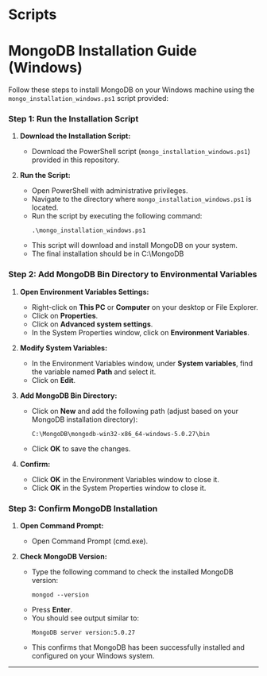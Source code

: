 # Scripts
# MongoDB Installation Guide (Windows)

Follow these steps to install MongoDB on your Windows machine using the `mongo_installation_windows.ps1` script provided:

### Step 1: Run the Installation Script

1. **Download the Installation Script:**
   - Download the PowerShell script (`mongo_installation_windows.ps1`) provided in this repository.

2. **Run the Script:**
   - Open PowerShell with administrative privileges.
   - Navigate to the directory where `mongo_installation_windows.ps1` is located.
   - Run the script by executing the following command:
     ```
     .\mongo_installation_windows.ps1
     ```
   - This script will download and install MongoDB on your system.
   - The final installation should be in C:\MongoDB

### Step 2: Add MongoDB Bin Directory to Environmental Variables

1. **Open Environment Variables Settings:**
   - Right-click on **This PC** or **Computer** on your desktop or File Explorer.
   - Click on **Properties**.
   - Click on **Advanced system settings**.
   - In the System Properties window, click on **Environment Variables**.

2. **Modify System Variables:**
   - In the Environment Variables window, under **System variables**, find the variable named **Path** and select it.
   - Click on **Edit**.

3. **Add MongoDB Bin Directory:**
   - Click on **New** and add the following path (adjust based on your MongoDB installation directory):
     ```
     C:\MongoDB\mongodb-win32-x86_64-windows-5.0.27\bin
     ```
   - Click **OK** to save the changes.

4. **Confirm:**
   - Click **OK** in the Environment Variables window to close it.
   - Click **OK** in the System Properties window to close it.

### Step 3: Confirm MongoDB Installation

1. **Open Command Prompt:**
   - Open Command Prompt (cmd.exe).

2. **Check MongoDB Version:**
   - Type the following command to check the installed MongoDB version:
     ```
     mongod --version
     ```
   - Press **Enter**.
   - You should see output similar to:
     ```
     MongoDB server version:5.0.27
     ```
   - This confirms that MongoDB has been successfully installed and configured on your Windows system.

---

